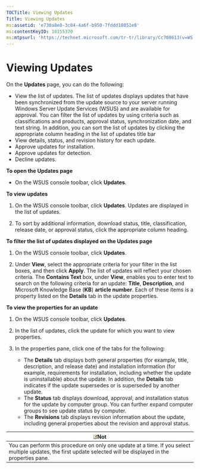 ```yaml
---
TOCTitle: Viewing Updates
Title: Viewing Updates
ms:assetid: 'e730a8e0-3c84-4a6f-b950-7fddd18051e8'
ms:contentKeyID: 18155370
ms:mtpsurl: 'https://technet.microsoft.com/tr-tr/library/Cc708613(v=WS.10)'
---
```


Viewing Updates
===============

On the **Updates** page, you can do the following:

-   View the list of updates. The list of updates displays updates that have been synchronized from the update source to your server running Windows Server Update Services (WSUS) and are available for approval. You can filter the list of updates by using criteria such as classifications and products, approval status, synchronization date, and text string. In addition, you can sort the list of updates by clicking the appropriate column heading in the list of updates title bar
-   View details, status, and revision history for each update.
-   Approve updates for installation.
-   Approve updates for detection.
-   Decline updates.

**To open the Updates page**
-   On the WSUS console toolbar, click **Updates**.

**To view updates**
1.  On the WSUS console toolbar, click **Updates**. Updates are displayed in the list of updates.

2.  To sort by additional information, download status, title, classification, release date, or approval status, click the appropriate column heading.

**To filter the list of updates displayed on the Updates page**
1.  On the WSUS console toolbar, click **Updates**.

2.  Under **View**, select the appropriate criteria for your filter in the list boxes, and then click **Apply**. The list of updates will reflect your chosen criteria. The **Contains Text** box, under **View**, enables you to enter text to search on the following criteria for an update: **Title**, **Description**, and Microsoft Knowledge Base (**KB**) **article number**. Each of these items is a property listed on the **Details** tab in the update properties.

**To view the properties for an update**
1.  On the WSUS console toolbar, click **Updates**.

2.  In the list of updates, click the update for which you want to view properties.

3.  In the properties pane, click one of the tabs for the following:

    -   The **Details** tab displays both general properties (for example, title, description, and release date) and installation information (for example, requirements for installation, including whether the update is uninstallable) about the update. In addition, the **Details** tab indicates if the update supersedes or is superseded by another update.
    -   The **Status** tab displays download, approval, and installation status for the update by computer group. You can further expand computer groups to see update status by computer.
    -   The **Revisions** tab displays revision information about the update, including general properties about the revision and approval status.

| ![](images/Cc708613.note(WS.10).gif)Not                                                                                             |
|------------------------------------------------------------------------------------------------------------------------------------------------------------------|
| You can perform this procedure on only one update at a time. If you select multiple updates, the first update selected will be displayed in the properties pane. |
